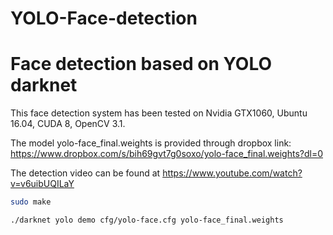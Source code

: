 # YOLO-Face-detection
# Face detection based on YOLO darknet
This face detection system has been tested on Nvidia GTX1060, Ubuntu 16.04, CUDA 8, OpenCV 3.1.

The model yolo-face_final.weights is provided through dropbox link:
https://www.dropbox.com/s/bih69gvt7g0soxo/yolo-face_final.weights?dl=0

The detection video can be found at https://www.youtube.com/watch?v=v6uibUQILaY

```bash
sudo make

./darknet yolo demo cfg/yolo-face.cfg yolo-face_final.weights
```
